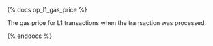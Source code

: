 {% docs op_l1_gas_price %}

The gas price for L1 transactions when the transaction was processed.

{% enddocs %}